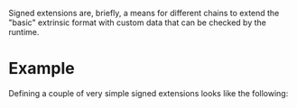 Signed extensions are, briefly, a means for different chains to extend the "basic" extrinsic
format with custom data that can be checked by the runtime.

# Example

Defining a couple of very simple signed extensions looks like the following:
<!-- docify::embed!("./src/reference_docs/signed_extensions.rs", signed_extensions_example) -->

